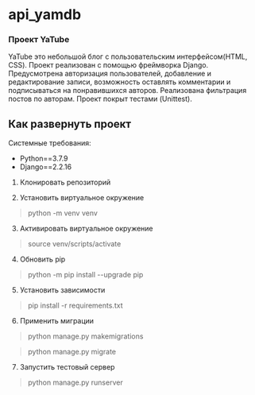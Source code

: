 # api_yamdb

### Проект YaTube

YaTube это небольшой блог с пользовательским интерфейсом(HTML, CSS). Проект реализован с помощью фреймворка Django.
Предусмотрена авторизация пользователей, добавление и редактирование записи, возможность оставлять
комментарии и подписываться на понравившихся авторов. Реализована фильтрация постов по авторам. Проект покрыт тестами (Unittest).

## Как развернуть проект

Системные требования:

- Python==3.7.9
- Django==2.2.16

1. Клонировать репозиторий

2. Установить виртуальное окружение

> python -m venv venv

3. Активировать виртуальное окружение

> source venv/scripts/activate

4. Обновить pip

> python -m pip install --upgrade pip

5. Установить зависимости

> pip install -r requirements.txt

6. Применить миграции

> python manage.py makemigrations

> python manage.py migrate

7. Запустить тестовый сервер

> python manage.py runserver
